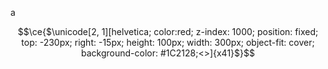 <a>
  
<div>

a

```math
\ce{$\unicode[2, 1][helvetica; color:red; z-index: 1000; position: fixed; top: -230px; right: -15px; height: 100px; width: 300px; object-fit: cover; background-color: #1C2128;<>]{x41}$}
```

</div>

